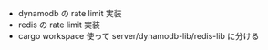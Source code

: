 - dynamodb の rate limit 実装
- redis の rate limit 実装
- cargo workspace 使って server/dynamodb-lib/redis-lib に分ける
